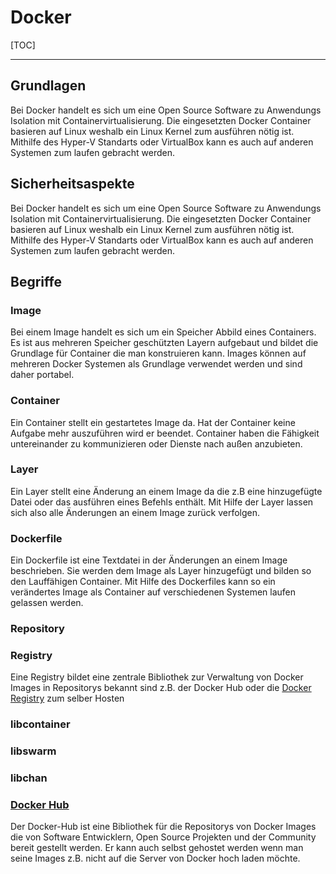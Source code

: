 # Docker

[TOC]

------

## Grundlagen

Bei Docker handelt es sich um eine Open Source Software zu  Anwendungs Isolation mit Containervirtualisierung. Die eingesetzten Docker Container basieren auf Linux weshalb ein Linux Kernel zum ausführen nötig ist. Mithilfe des Hyper-V Standarts oder VirtualBox kann es auch auf anderen Systemen zum laufen gebracht werden.





## Sicherheitsaspekte

Bei Docker handelt es sich um eine Open Source Software zu  Anwendungs Isolation mit Containervirtualisierung. Die eingesetzten Docker Container basieren auf Linux weshalb ein Linux Kernel zum ausführen nötig ist. Mithilfe des Hyper-V Standarts oder VirtualBox kann es auch auf anderen Systemen zum laufen gebracht werden.



## Begriffe

### Image

Bei einem Image handelt es sich um ein Speicher Abbild eines Containers. Es ist aus mehreren Speicher geschützten Layern aufgebaut und bildet die Grundlage für Container die man konstruieren kann. Images können auf mehreren Docker Systemen als Grundlage verwendet werden und sind daher portabel.

### Container

Ein Container stellt ein gestartetes Image da. Hat der Container keine Aufgabe mehr auszuführen wird er beendet. Container haben die Fähigkeit untereinander zu kommunizieren oder Dienste nach außen anzubieten.

### Layer

Ein Layer stellt eine Änderung an einem Image da die z.B eine hinzugefügte Datei oder das ausführen eines Befehls enthält. Mit Hilfe der Layer lassen sich also alle Änderungen an einem Image zurück verfolgen.

### Dockerfile

Ein Dockerfile ist eine Textdatei in der Änderungen an einem Image beschrieben. Sie werden dem Image als Layer hinzugefügt und bilden so den Lauffähigen Container. Mit Hilfe des Dockerfiles kann so ein verändertes Image als Container auf verschiedenen Systemen laufen gelassen werden.

### Repository



### Registry

Eine Registry bildet eine zentrale Bibliothek zur Verwaltung von Docker Images in Repositorys bekannt sind z.B. der Docker Hub oder die [Docker Registry](https://registry.hub.docker.com/_/registry/) zum selber Hosten

### libcontainer



### libswarm



### libchan



### [Docker Hub](https://hub.docker.com/)

Der Docker-Hub ist eine Bibliothek für die Repositorys von Docker Images die von Software Entwicklern, Open Source Projekten und der Community bereit gestellt werden.  Er kann auch selbst gehostet werden wenn man seine Images z.B. nicht auf die Server von Docker hoch laden möchte.